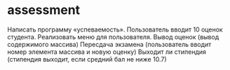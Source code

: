 # assessment

Написать программу «успеваемость». Пользователь вводит 10 оценок студента. Реализовать меню для пользователя.
Вывод оценок (вывод содержимого массива)
Пересдача экзамена (пользователь вводит номер элемента массива и новую оценку)
Выходит ли стипендия (стипендия выходит, если средний бал не ниже 10.7)
